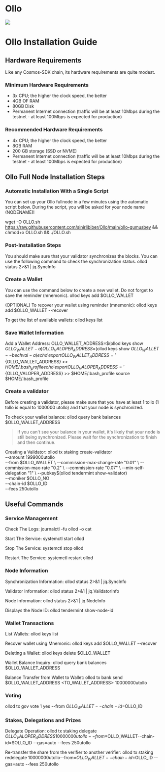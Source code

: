  # Ollo


&#x20;                                     

![](https://i.hizliresim.com/98sn6te.png )

# Ollo Installation Guide
## Hardware Requirements
Like any Cosmos-SDK chain, its hardware requirements are quite modest.

### Minimum Hardware Requirements
 - 3x CPU; the higher the clock speed, the better
 - 4GB OF RAM
 - 80GB Disk
 - Permanent Internet connection (traffic will be at least 10Mbps during the testnet - at least 100Mbps is expected for production)

### Recommended Hardware Requirements
 - 4x CPU; the higher the clock speed, the better
 - 8GB RAM
 - 200 GB storage (SSD or NVME)
 - Permanent Internet connection (traffic will be at least 10Mbps during the testnet - at least 100Mbps is expected for production)

## Ollo Full Node Installation Steps
### Automatic Installation With a Single Script
You can set up your Ollo fullnode in a few minutes using the automatic script below.
During the script, you will be asked for your node name (NODENAME)!


wget -O OLLO.sh https://raw.githubusercontent.com/sinirlibiber/Ollo/main/ollo-gumusbey && chmod+x OLLO.sh && ./OLLO.sh

### Post-Installation Steps

You should make sure that your validator synchronizes the blocks.
You can use the following command to check the synchronization status.
ollod status 2>&1 | jq.SyncInfo

### Create a Wallet
You can use the command below to create a new wallet. Do not forget to save the reminder (mnemonic).
ollod keys add $OLLO_WALLET

(OPTIONAL) To recover your wallet using reminder (mnemonic):
ollod keys add $OLLO_WALLET --recover

To get the list of available wallets:
ollod keys list

### Save Wallet Information
Add a Wallet Address:
OLLO_WALLET_ADDRESS=$(ollod keys show $OLLO_WALLET -a)
OLLO_VALOPER_ADDRESS=$(ollod keys show $OLLO_WALLET --bech val -a)
echo 'export OLLO_WALLET_ADDRESS='${OLLO_WALLET_ADDRESS} >> $HOME/.bash_profile
echo 'export OLLO_VALOPER_ADDRESS='${OLLO_VALOPER_ADDRESS} >> $HOME/.bash_profile
source $HOME/.bash_profile


### Create a validator
Before creating a validator, please make sure that you have at least 1 tollo (1 tollo is equal to 1000000 utollo) and that your node is synchronized.

To check your wallet balance:
ollod query bank balances $OLLO_WALLET_ADDRESS
> If you can't see your balance in your wallet, it's likely that your node is still being synchronized. Please wait for the synchronization to finish and then continue.

Creating a Validator:
ollod tx staking create-validator \
  --amount 1999000utollo \
  --from $OLLO_WALLET \
  --commission-max-change-rate "0.01" \
  --commission-max-rate "0.2" \
  --commission-rate "0.07" \
  --min-self-delegation "1" \
  --pubkey$(ollod tendermint show-validator) \
  --moniker $OLLO_NO \
  --chain-id $OLLO_ID \
  --fees 250utollo



## Useful Commands
### Service Management
Check The Logs:
journalctl -fu ollod -o cat

Start The Service:
systemctl start ollod

Stop The Service:
systemctl stop ollod

Restart The Service:
systemctl restart ollod

### Node Information
Synchronization Information:
ollod status 2>&1 | jq.SyncInfo

Validator Information:
ollod status 2>&1 | jq.ValidatorInfo

Node Information:
ollod status 2>&1 | jq.NodeInfo

Displays the Node ID:
ollod tendermint show-node-id

### Wallet Transactions
List Wallets:
ollod keys list

Recover wallet using Mnemonic:
ollod keys add $OLLO_WALLET --recover

Deleting a Wallet:
ollod keys delete $OLLO_WALLET

Wallet Balance Inquiry:
ollod query bank balances $OLLO_WALLET_ADDRESS

Balance Transfer from Wallet to Wallet:
ollod tx bank send $OLLO_WALLET_ADDRESS <TO_WALLET_ADDRESS> 10000000utollo

### Voting
ollod tx gov vote 1 yes --from $OLLO_WALLET --chain-id=$OLLO_ID

### Stakes, Delegations and Prizes
Delegate Operation:
ollod tx staking delegate $OLLO_VALOPER_ADDRESS 10000000utollo--from=$OLLO_WALLET--chain-id=$OLLO_ID --gas=auto --fees 250utollo

Re-transfer the share from the verifier to another verifier:
ollod tx staking redelegate <srcValidatorAddress> <destValidatorAddress> 10000000utollo--from=$OLLO_WALLET --chain-id=$OLLO_ID --gas=auto --fees 250utollo
